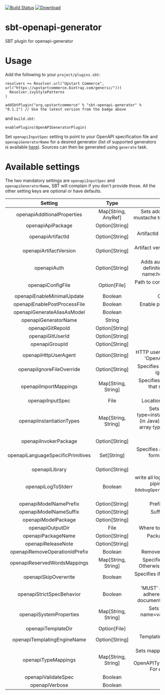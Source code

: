 [![Build Status](https://travis-ci.org/upstart-commerce/sbt-openapi-generator.svg?branch=master)](https://travis-ci.org/upstart-commerce/sbt-openapi-generator)
 [ ![Download](https://api.bintray.com/packages/upstartcommerce/generic/sbt-openapi-generator/images/download.svg) ](https://bintray.com/upstartcommerce/generic/sbt-openapi-generator/_latestVersion)

# sbt-openapi-generator
SBT plugin for openapi-generator

# Usage 
Add the following to your `project/plugins.sbt`:
```
resolvers += Resolver.url("Upstart Commerce", url("https://upstartcommerce.bintray.com/generic/"))(
  Resolver.ivyStylePatterns
)

addSbtPlugin("org.upstartcommerce" % "sbt-openapi-generator" % "0.1.1") // Use the latest version from the badge above
```
and `build.sbt`:
```
enablePlugins(OpenAPIGeneratorPlugin)
```

Set `openapiInputSpec` setting to point to your OpenAPI specification file and `openapiGeneratorName` for a desired generator (list of supported generators is available [here](https://openapi-generator.tech/docs/generators)). Sources can then be generated using `generate` task.

# Available settings
The two mandatory settings are `openapiInputSpec` and `openapiGeneratorName`, SBT will complain if you don't provide those. All the other setting keys are optional or have defaults.

| Setting | Type | Description |
|:-------:|:----:|:-----------:|
| openapiAdditionalProperties | Map[String, AnyRef] | Sets additional properties that can be referenced by the mustache templates in the format of name=value,name=value |
| openapiApiPackage | Option[String] | Package for generated API classes |
| openapiArtifactId | Option[String] | ArtifactId in generated code. This also becomes part of the generated library's filename |
| openapiArtifactVersion | Option[String] | Artifact version in generated code. This also becomes part of the generated library's filename |
| openapiAuth | Option[String] | Adds authorization headers when fetching the OpenAPI definitions remotely. Pass in a URL-encoded string of name:header with a comma separating multiple values |
| openapiConfigFile | Option[File] | Path to configuration file configuration file. It can be JSON or YAML |
| openapiEnableMinimalUpdate | Boolean | Only write output files that have changed |
| openapiEnablePostProcessFile | Boolean | Enable post-processing file using environment variables |
| openapiGenerateAliasAsModel | Boolean | Generate alias to map, array as models |
| openapiGeneratorName | String | Generator to use |
| openapiGitRepoId | Option[String] | Git repo ID, e.g. openapi-generator |
| openapiGitUserId | Option[String] | Git user ID, e.g. openapitools |
| openapiGroupId | Option[String] | GroupId in generated code |
| openapiHttpUserAgent | Option[String] | HTTP user agent, e.g. codegen_csharp_api_client, default to 'OpenAPI-Generator/{packageVersion}}/{language}' |
| openapiIgnoreFileOverride | Option[String] | Specifies an override location for the .openapi-generator-ignore file. Most useful on initial generation |
| openapiImportMappings | Map[String, String] | Specifies mappings between a given class and the import that should be used for that class in the format of type=import,type=import |
| openapiInputSpec | File | Location of the OpenAPI spec, as URL or file (required) |
| openapiInstantiationTypes | Map[String, String] | Sets instantiation type mappings in the format of type=instantiatedType,type=instantiatedType. For example (in Java): array=ArrayList,map=HashMap. In other words array types will get instantiated as ArrayList in generated code |
| openapiInvokerPackage | Option[String] | Root package for generated code |
| openapiLanguageSpecificPrimitives | Set[String] | Specifies additional language specific primitive types in the format of type1,type2,type3,type3. For example: String,boolean,Boolean,Double |
| openapiLibrary | Option[String] | Library template (sub-template) |
| openapiLogToStderr | Boolean | write all log messages (not just errors) to STDERR. Useful for piping the JSON output of debug options (e.g. `-DdebugOperations`) to an external parser directly while testing a generator |
| openapiModelNamePrefix | Option[String] | Prefix that will be prepended to all model names |
| openapiModelNameSuffix | Option[String] | Suffix that will be appended to all model names |
| openapiModelPackage | Option[String] | Package for generated models |
| openapiOutputDir | File | Where to write the generated files (current dir by default) |
| openapiPackageName | Option[String] | Package for generated classes (where supported) |
| openapiReleaseNote | Option[String] | Release note, default to 'Minor update' |
| openapiRemoveOperationIdPrefix | Boolean | Remove prefix of operationId, e.g. config_getId => getId |
| openapiReservedWordsMappings | Map[String, String] | Specifies how a reserved name should be escaped to. Otherwise, the default _<name> is used. For example id=identifier |
| openapiSkipOverwrite | Boolean | Specifies if the existing files should be overwritten during the generation |
| openapiStrictSpecBehavior | Boolean | 'MUST' and 'SHALL' wording in OpenAPI spec is strictly adhered to. e.g. when false, no fixes will be applied to documents which pass validation but don't follow the spec |
| openapiSystemProperties | Map[String, String] | Sets specified system properties in the format of name=value,name=value (or multiple options, each with name=value) |
| openapiTemplateDir | Option[File] | Folder containing the template files |
| openapiTemplatingEngineName | Option[String] | Templating engine: \"mustache\" (default) or \"handlebars\" (beta) |
| openapiTypeMappings | Map[String, String] | Sets mappings between OpenAPI spec types and generated code types in the format of OpenAPIType=generatedType,OpenAPIType=generatedType. For example: array=List,map=Map,string=String |
| openapiValidateSpec | Boolean | Validate spec before code generation |
| openapiVerbose | Boolean | Verbose mode |

